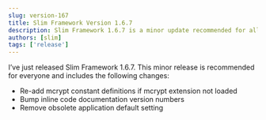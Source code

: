 ```yaml
---
slug: version-167
title: Slim Framework Version 1.6.7
description: Slim Framework 1.6.7 is a minor update recommended for all users
authors: [slim]
tags: ['release']
---
```


I’ve just released Slim Framework 1.6.7. This minor release is recommended for everyone and includes the following changes:


<!-- truncate -->


* Re-add mcrypt constant definitions if mcrypt extension not loaded
* Bump inline code documentation version numbers
* Remove obsolete application default setting